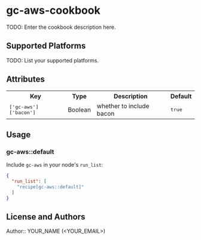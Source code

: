# gc-aws-cookbook

TODO: Enter the cookbook description here.

## Supported Platforms

TODO: List your supported platforms.

## Attributes

<table>
  <tr>
    <th>Key</th>
    <th>Type</th>
    <th>Description</th>
    <th>Default</th>
  </tr>
  <tr>
    <td><tt>['gc-aws']['bacon']</tt></td>
    <td>Boolean</td>
    <td>whether to include bacon</td>
    <td><tt>true</tt></td>
  </tr>
</table>

## Usage

### gc-aws::default

Include `gc-aws` in your node's `run_list`:

```json
{
  "run_list": [
    "recipe[gc-aws::default]"
  ]
}
```

## License and Authors

Author:: YOUR_NAME (<YOUR_EMAIL>)
